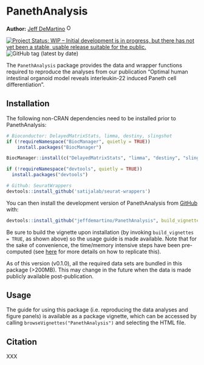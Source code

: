 
<!-- README.md is generated from README.Rmd. Please edit that file -->

# PanethAnalysis

**Author:** [Jeff DeMartino](https://github.com/jeffdemartino)
<a href="https://orcid.org/0000-0001-7366-4789" target="orcid.widget">
<img src="https://info.orcid.org/wp-content/uploads/2019/11/orcid_16x16.png" alt="ORCID logo" width="16" height="16"/></a>

<!-- badges: start -->

[![Project Status: WIP – Initial development is in progress, but there
has not yet been a stable, usable release suitable for the
public.](https://www.repostatus.org/badges/latest/wip.svg)](https://www.repostatus.org/#wip)
![GitHub tag (latest by
date)](https://img.shields.io/github/v/tag/jeffdemartino/PanethAnalysis)

<!-- badges: end -->

The `PanethAnalysis` package provides the data and wrapper functions
required to reproduce the analyses from our publication “Optimal human
intestinal organoid model reveals interleukin-22 induced Paneth cell
differentiation”.

## Installation

The following non-CRAN dependencies need to be installed prior to
PanethAnalysis:

``` r
# Bioconductor: DelayedMatrixStats, limma, destiny, slingshot
if (!requireNamespace("BiocManager", quietly = TRUE))
    install.packages("BiocManager")

BiocManager::install(c("DelayedMatrixStats", "limma", "destiny", "slingshot"))

if (!requireNamespace("devtools", quietly = TRUE))
  install.packages("devtools")

# Github: SeuratWrappers
devtools::install_github('satijalab/seurat-wrappers')
```

You can then install the development version of PanethAnalysis from
[GitHub](https://github.com/) with:

``` r
devtools::install_github("jeffdemartino/PanethAnalysis", build_vignettes = TRUE)
```

Be sure to build the vignette upon installation (by invoking
`build_vignettes = TRUE`, as shown above) so the usage guide is made
available. Note that for the sake of convenience, the time/memory
intensive steps have been pre-computed (see
[here](https://ropensci.org/blog/2019/12/08/precompute-vignettes/) for
more details on how to replicate this).

As of this version (v0.1.0), all the required data sets are bundled in
this package (&gt;200MB). This may change in the future when the data is
made publicly available post-publication.

## Usage

The guide for using this package (i.e. reproducing the data analyses and
figure panels) is available as a package vignette, which can be accessed
by calling `browseVignettes("PanethAnalysis")` and selecting the HTML
file.

## Citation

XXX
